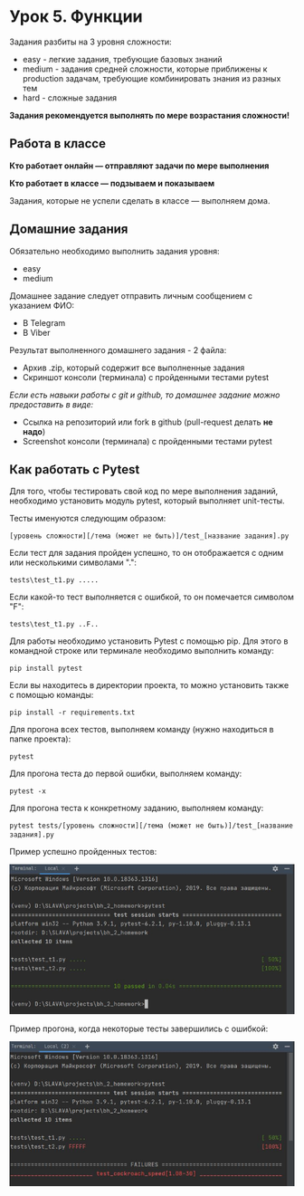 # Урок 5. Функции

Задания разбиты на 3 уровня сложности:

- easy - легкие задания, требующие базовых знаний
- medium - задания средней сложности, которые приближены к production задачам, требующие комбинировать знания из разных тем
- hard - сложные задания

**Задания рекомендуется выполнять по мере возрастания сложности!**

## Работа в классе

**Кто работает онлайн — отправляют задачи по мере выполнения**

**Кто работает в классе — подзываем и показываем**

Задания, которые не успели сделать в классе — выполняем дома.

## Домашние задания

Обязательно необходимо выполнить задания уровня:

- easy
- medium

Домашнее задание следует отправить личным сообщением с указанием ФИО:

- В Telegram
- В Viber

Результат выполненного домашнего задания - 2 файла:

- Архив .zip, который содержит все выполненные задания
- Скриншот консоли (терминала) с пройденными тестами pytest

*Если есть навыки работы с git и github, то домашнее задание можно предоставить в виде:*

- Ссылка на репозиторий или fork в github (pull-request делать **не надо**)
- Screenshot консоли (терминала) с пройденными тестами pytest 

## Как работать с Pytest

Для того, чтобы тестировать свой код по мере выполнения заданий, необходимо установить модуль pytest, 
который выполняет unit-тесты.

Тесты именуются следующим образом:

    [уровень сложности][/тема (может не быть)]/test_[название задания].py

Если тест для задания пройден успешно, то он отображается с одним или несколькими символами ".":

    tests\test_t1.py .....

Если какой-то тест выполняется с ошибкой, то он помечается символом "F":

    tests\test_t1.py ..F..

Для работы необходимо установить Pytest с помощью pip. Для этого в командной строке или терминале необходимо выполнить команду:

    pip install pytest

Если вы находитесь в директории проекта, то можно установить также с помощью команды:

    pip install -r requirements.txt

Для прогона всех тестов, выполняем команду (нужно находиться в папке проекта):

    pytest

Для прогона теста до первой ошибки, выполняем команду:

    pytest -x

Для прогона теста к конкретному заданию, выполняем команду:

    pytest tests/[уровень сложности][/тема (может не быть)]/test_[название задания].py

Пример успешно пройденных тестов:

![Pytest прошел](pictures/pytest-ok.jpg)

Пример прогона, когда некоторые тесты завершились с ошибкой:

![Pytest не прошел](pictures/pytest-fail.jpg)